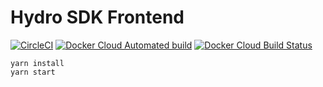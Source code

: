 # Hydro SDK Frontend

[![CircleCI](https://circleci.com/gh/starter-kit-beta/hydro-sdk-web.svg?style=svg)](https://circleci.com/gh/starter-kit-beta/hydro-sdk-web)
[![Docker Cloud Automated build](https://img.shields.io/docker/cloud/automated/hydroprotocolio/hydro-sdk-web.svg)](https://hub.docker.com/r/hydroprotocolio/hydro-sdk-web)
[![Docker Cloud Build Status](https://img.shields.io/docker/cloud/build/hydroprotocolio/hydro-sdk-web.svg)](https://hub.docker.com/r/hydroprotocolio/hydro-sdk-web)

```
yarn install
yarn start
```
